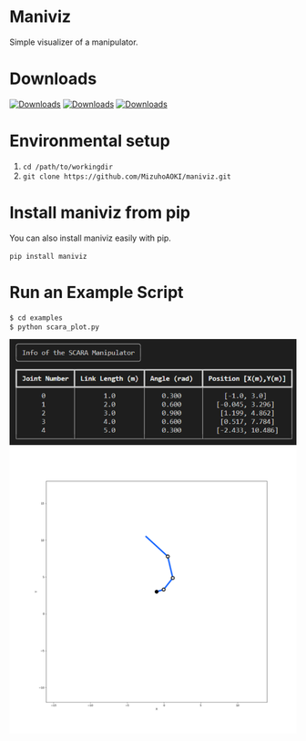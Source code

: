 # Maniviz
Simple visualizer of a manipulator.

# Downloads
[![Downloads](https://static.pepy.tech/badge/pytorch-mppi)](https://pepy.tech/project/pytorch-mppi)
[![Downloads](https://static.pepy.tech/badge/maniviz/month)](https://pepy.tech/project/maniviz)
[![Downloads](https://static.pepy.tech/badge/maniviz/week)](https://pepy.tech/project/maniviz)

# Environmental setup
1. `cd /path/to/workingdir`
1. `git clone https://github.com/MizuhoAOKI/maniviz.git`

# Install maniviz from pip
You can also install maniviz easily with pip.

`pip install maniviz`

# Run an Example Script
```
$ cd examples
$ python scara_plot.py
```

![](./media/cmdline_output.png)
![](./media/scara_plot.png)
